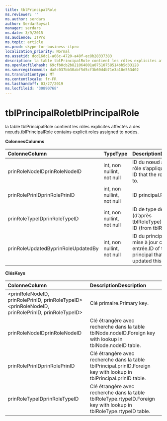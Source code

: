 ```yaml
---
title: tblPrincipalRole
ms.reviewer: ''
ms.author: serdars
author: SerdarSoysal
manager: serdars
ms.date: 3/9/2015
ms.audience: ITPro
ms.topic: article
ms.prod: skype-for-business-itpro
localization_priority: Normal
ms.assetid: dcd16dc1-a66c-4720-a48f-ec8b28337383
description: la table tblPrincipalRole contient les rôles explicites affectés à des nœuds.
ms.openlocfilehash: 69cfb0cb2b821064801a07510758514bb5d33128
ms.sourcegitcommit: da8c037bb30abf5d5cf3b60d4b71e3a10e553402
ms.translationtype: MT
ms.contentlocale: fr-FR
ms.lasthandoff: 03/27/2019
ms.locfileid: "30890768"
---
```

# <a name="tblprincipalrole"></a><span data-ttu-id="bf2d3-103">tblPrincipalRole</span><span class="sxs-lookup"><span data-stu-id="bf2d3-103">tblPrincipalRole</span></span>
 
<span data-ttu-id="bf2d3-104">la table tblPrincipalRole contient les rôles explicites affectés à des nœuds.</span><span class="sxs-lookup"><span data-stu-id="bf2d3-104">tblPrincipalRole contains explicit roles assigned to nodes.</span></span>
  
<span data-ttu-id="bf2d3-105">**Colonnes**</span><span class="sxs-lookup"><span data-stu-id="bf2d3-105">**Columns**</span></span>

|<span data-ttu-id="bf2d3-106">**Colonne**</span><span class="sxs-lookup"><span data-stu-id="bf2d3-106">**Column**</span></span>|<span data-ttu-id="bf2d3-107">**Type**</span><span class="sxs-lookup"><span data-stu-id="bf2d3-107">**Type**</span></span>|<span data-ttu-id="bf2d3-108">**Description**</span><span class="sxs-lookup"><span data-stu-id="bf2d3-108">**Description**</span></span>|
|:-----|:-----|:-----|
|<span data-ttu-id="bf2d3-109">prinRoleNodeID</span><span class="sxs-lookup"><span data-stu-id="bf2d3-109">prinRoleNodeID</span></span>  <br/> |<span data-ttu-id="bf2d3-110">int, non null</span><span class="sxs-lookup"><span data-stu-id="bf2d3-110">int, not null</span></span>  <br/> |<span data-ttu-id="bf2d3-111">ID du nœud auquel le rôle s’applique à.</span><span class="sxs-lookup"><span data-stu-id="bf2d3-111">Node ID that the role applies to.</span></span>  <br/> |
|<span data-ttu-id="bf2d3-112">prinRolePrinID</span><span class="sxs-lookup"><span data-stu-id="bf2d3-112">prinRolePrinID</span></span>  <br/> |<span data-ttu-id="bf2d3-113">int, non null</span><span class="sxs-lookup"><span data-stu-id="bf2d3-113">int, not null</span></span>  <br/> |<span data-ttu-id="bf2d3-114">ID principal.</span><span class="sxs-lookup"><span data-stu-id="bf2d3-114">Principal ID.</span></span>  <br/> |
|<span data-ttu-id="bf2d3-115">prinRoleTypeID</span><span class="sxs-lookup"><span data-stu-id="bf2d3-115">prinRoleTypeID</span></span>  <br/> |<span data-ttu-id="bf2d3-116">int, non null</span><span class="sxs-lookup"><span data-stu-id="bf2d3-116">int, not null</span></span>  <br/> |<span data-ttu-id="bf2d3-117">ID de type de rôle (d’après tblRoleType).</span><span class="sxs-lookup"><span data-stu-id="bf2d3-117">Role type ID (from tblRoleType).</span></span>  <br/> |
|<span data-ttu-id="bf2d3-118">prinRoleUpdatedBy</span><span class="sxs-lookup"><span data-stu-id="bf2d3-118">prinRoleUpdatedBy</span></span>  <br/> |<span data-ttu-id="bf2d3-119">int, non null</span><span class="sxs-lookup"><span data-stu-id="bf2d3-119">int, not null</span></span>  <br/> |<span data-ttu-id="bf2d3-120">ID du principal dernière mise à jour cette entrée.</span><span class="sxs-lookup"><span data-stu-id="bf2d3-120">ID of the principal that last updated this entry.</span></span>  <br/> |
   
<span data-ttu-id="bf2d3-121">**Clés**</span><span class="sxs-lookup"><span data-stu-id="bf2d3-121">**Keys**</span></span>

|<span data-ttu-id="bf2d3-122">**Colonne**</span><span class="sxs-lookup"><span data-stu-id="bf2d3-122">**Column**</span></span>|<span data-ttu-id="bf2d3-123">**Description**</span><span class="sxs-lookup"><span data-stu-id="bf2d3-123">**Description**</span></span>|
|:-----|:-----|
|<span data-ttu-id="bf2d3-124">\<prinRoleNodeID, prinRolePrinID, prinRoleTypeID\></span><span class="sxs-lookup"><span data-stu-id="bf2d3-124">\<prinRoleNodeID, prinRolePrinID, prinRoleTypeID\></span></span>  <br/> |<span data-ttu-id="bf2d3-125">Clé primaire.</span><span class="sxs-lookup"><span data-stu-id="bf2d3-125">Primary key.</span></span>  <br/> |
|<span data-ttu-id="bf2d3-126">prinRoleNodeID</span><span class="sxs-lookup"><span data-stu-id="bf2d3-126">prinRoleNodeID</span></span>  <br/> |<span data-ttu-id="bf2d3-127">Clé étrangère avec recherche dans la table tblNode.nodeID.</span><span class="sxs-lookup"><span data-stu-id="bf2d3-127">Foreign key with lookup in tblNode.nodeID table.</span></span>  <br/> |
|<span data-ttu-id="bf2d3-128">prinRolePrinID</span><span class="sxs-lookup"><span data-stu-id="bf2d3-128">prinRolePrinID</span></span>  <br/> |<span data-ttu-id="bf2d3-129">Clé étrangère avec recherche dans la table tblPrincipal.prinID.</span><span class="sxs-lookup"><span data-stu-id="bf2d3-129">Foreign key with lookup in tblPrincipal.prinID table.</span></span>  <br/> |
|<span data-ttu-id="bf2d3-130">prinRoleTypeID</span><span class="sxs-lookup"><span data-stu-id="bf2d3-130">prinRoleTypeID</span></span>  <br/> |<span data-ttu-id="bf2d3-131">Clé étrangère avec recherche dans la table tblRoleType.rtypeID.</span><span class="sxs-lookup"><span data-stu-id="bf2d3-131">Foreign key with lookup in tblRoleType.rtypeID table.</span></span>  <br/> |
   

